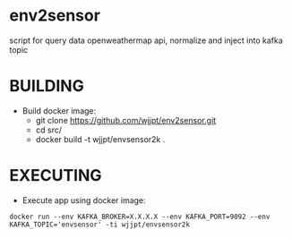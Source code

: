 # env2sensor

script for query data openweathermap api, normalize and inject into kafka topic

# BUILDING

- Build docker image:
  * git clone https://github.com/wjjpt/env2sensor.git
  * cd src/
  * docker build -t wjjpt/envsensor2k .

# EXECUTING

- Execute app using docker image:

`docker run --env KAFKA_BROKER=X.X.X.X --env KAFKA_PORT=9092 --env KAFKA_TOPIC='envsensor' -ti wjjpt/envsensor2k`

